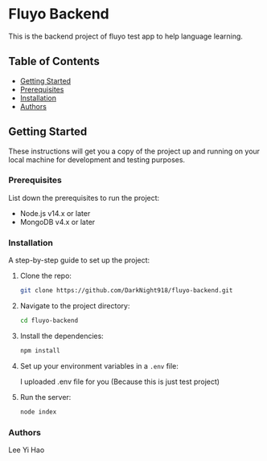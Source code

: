 # Fluyo Backend

This is the backend project of fluyo test app to help language learning.

## Table of Contents

- [Getting Started](#getting-started)
- [Prerequisites](#prerequisites)
- [Installation](#installation)
- [Authors](#authors)

## Getting Started

These instructions will get you a copy of the project up and running on your local machine for development and testing purposes.

### Prerequisites

List down the prerequisites to run the project:

- Node.js v14.x or later
- MongoDB v4.x or later

### Installation

A step-by-step guide to set up the project:

1. Clone the repo:

   ```bash
   git clone https://github.com/DarkNight918/fluyo-backend.git
   ```

2. Navigate to the project directory:

   ```bash
   cd fluyo-backend
   ```

3. Install the dependencies:

   ```bash
   npm install
   ```

4. Set up your environment variables in a `.env` file:

   I uploaded .env file for you (Because this is just test project)

5. Run the server:

   ```bash
   node index
   ```

### Authors

Lee Yi Hao